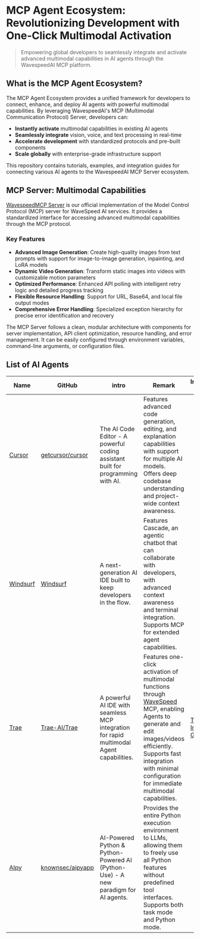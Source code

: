# MCP Agent Ecosystem: Revolutionizing Development with One-Click Multimodal Activation

> Empowering global developers to seamlessly integrate and activate advanced multimodal capabilities in AI agents through the WavespeedAI MCP platform.

## What is the MCP Agent Ecosystem?

The MCP Agent Ecosystem provides a unified framework for developers to connect, enhance, and deploy AI agents with powerful multimodal capabilities. By leveraging WavespeedAI's MCP (Multimodal Communication Protocol) Server, developers can:

- **Instantly activate** multimodal capabilities in existing AI agents
- **Seamlessly integrate** vision, voice, and text processing in real-time
- **Accelerate development** with standardized protocols and pre-built components
- **Scale globally** with enterprise-grade infrastructure support

This repository contains tutorials, examples, and integration guides for connecting various AI agents to the WavespeedAI MCP Server ecosystem.

## MCP Server: Multimodal Capabilities

[WavespeedMCP Server](https://github.com/WaveSpeedAI/mcp-server) is our official implementation of the Model Control Protocol (MCP) server for WaveSpeed AI services. It provides a standardized interface for accessing advanced multimodal capabilities through the MCP protocol.

### Key Features

- **Advanced Image Generation**: Create high-quality images from text prompts with support for image-to-image generation, inpainting, and LoRA models
- **Dynamic Video Generation**: Transform static images into videos with customizable motion parameters
- **Optimized Performance**: Enhanced API polling with intelligent retry logic and detailed progress tracking
- **Flexible Resource Handling**: Support for URL, Base64, and local file output modes
- **Comprehensive Error Handling**: Specialized exception hierarchy for precise error identification and recovery

The MCP Server follows a clean, modular architecture with components for server implementation, API client optimization, resource handling, and error management. It can be easily configured through environment variables, command-line arguments, or configuration files.

## List of AI Agents
|Name|GitHub|intro|Remark|Integration Guide|
|---|---|---|---|---|
|[Cursor](https://cursor.com) |[getcursor/cursor](https://github.com/getcursor/cursor)|The AI Code Editor - A powerful coding assistant built for programming with AI.|Features advanced code generation, editing, and explanation capabilities with support for multiple AI models. Offers deep codebase understanding and project-wide context awareness.||
|[Windsurf](https://windsurf.com) |[Windsurf](https://windsurf.com)|A next-generation AI IDE built to keep developers in the flow.|Features Cascade, an agentic chatbot that can collaborate with developers, with advanced context awareness and terminal integration. Supports MCP for extended agent capabilities.||
|[Trae](https://www.trae.ai) |[Trae-AI/Trae](https://github.com/Trae-AI/Trae)|A powerful AI IDE with seamless MCP integration for rapid multimodal Agent capabilities.|Features one-click activation of multimodal functions through [WaveSpeed](https://wavespeed.ai/) MCP, enabling Agents to generate and edit images/videos efficiently. Supports fast integration with minimal configuration for immediate multimodal capabilities.|[Trae Integration Guide](./integrations/trae_integration.md)|
|[AIpy](https://www.aipy.app/) |[knownsec/aipyapp](https://github.com/knownsec/aipyapp)|AI-Powered Python & Python-Powered AI (Python-Use) - A new paradigm for AI agents.|Provides the entire Python execution environment to LLMs, allowing them to freely use all Python features without predefined tool interfaces. Supports both task mode and Python mode.||

